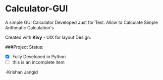 # Calculator-GUI

A simple GUI Calculator Developed Just for Test.
Allow to Calculate Simple Arithmatic Calculation's

Created with **Kivy** - UIX for layout Design.

###Project Status:

- [x] Fully Developed in Python
- [ ] this is an incomplete item

-Krishan Jangid
